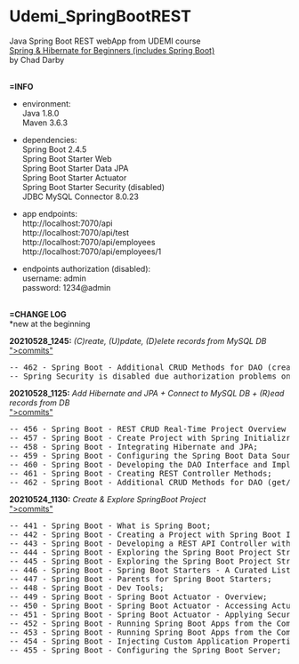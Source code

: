# Udemi_SpringBootREST
Java Spring Boot REST webApp from UDEMI course <br>
[Spring & Hibernate for Beginners (includes Spring Boot)](https://www.udemy.com/course/spring-hibernate-tutorial/) <br>
by Chad Darby<br>
<br>

**=INFO**
- environment:<br>
  Java 1.8.0 <br>
  Maven 3.6.3 <br>

- dependencies:<br>
  Spring Boot 2.4.5 <br>
  Spring Boot Starter Web <br>
  Spring Boot Starter Data JPA <br>
  Spring Boot Starter Actuator <br>
  Spring Boot Starter Security (disabled) <br>
  JDBC MySQL Connector 8.0.23 <br>

- app endpoints:<br>
  http://localhost:7070/api <br>
  http://localhost:7070/api/test <br>
  http://localhost:7070/api/employees <br>
  http://localhost:7070/api/employees/1 <br>

- endpoints authorization (disabled):<br>
  username: admin<br>
  password: 1234@admin<br>
  <br>

**=CHANGE LOG**<br>
*new at the beginning

**20210528_1245:** _(C)reate, (U)pdate, (D)elete records from MySQL DB_ <br>
[">commits"](https://github.com/drvicx/Udemi_SpringBootREST/pull/6/commits)
<pre>
-- 462 - Spring Boot - Additional CRUD Methods for DAO (create, update, delete record);
-- Spring Security is disabled due authorization problems on rest crud operations;
</pre>

**20210528_1125:** _Add Hibernate and JPA + Connect to MySQL DB + (R)ead records from DB_ <br>
[">commits"](https://github.com/drvicx/Udemi_SpringBootREST/pull/4/commits)
<pre>
-- 456 - Spring Boot - REST CRUD Real-Time Project Overview and Database Set Up;
-- 457 - Spring Boot - Create Project with Spring Initializr;
-- 458 - Spring Boot - Integrating Hibernate and JPA;
-- 459 - Spring Boot - Configuring the Spring Boot Data Source;
-- 460 - Spring Boot - Developing the DAO Interface and Implementation;
-- 461 - Spring Boot - Creating REST Controller Methods;
-- 462 - Spring Boot - Additional CRUD Methods for DAO (get/read records, get record by Id);
</pre>

**20210524_1130:** _Create & Explore SpringBoot Project_ <br>
[">commits"](https://github.com/drvicx/Udemi_SpringBootREST/pull/3/commits)
<pre>
-- 441 - Spring Boot - What is Spring Boot;
-- 442 - Spring Boot - Creating a Project with Spring Boot Initializr;
-- 443 - Spring Boot - Developing a REST API Controller with Spring Boot;
-- 444 - Spring Boot - Exploring the Spring Boot Project Structure - Part 1;
-- 445 - Spring Boot - Exploring the Spring Boot Project Structure - Part 2;
-- 446 - Spring Boot - Spring Boot Starters - A Curated List of Dependencies;
-- 447 - Spring Boot - Parents for Spring Boot Starters;
-- 448 - Spring Boot - Dev Tools;
-- 449 - Spring Boot - Spring Boot Actuator - Overview;
-- 450 - Spring Boot - Spring Boot Actuator - Accessing Actuator Endpoints;
-- 451 - Spring Boot - Spring Boot Actuator - Applying Security to Actuator Endpoints;
-- 452 - Spring Boot - Running Spring Boot Apps from the Command Line - Overview;
-- 453 - Spring Boot - Running Spring Boot Apps from the Command Line - Coding;
-- 454 - Spring Boot - Injecting Custom Application Properties;
-- 455 - Spring Boot - Configuring the Spring Boot Server;
</pre>
<br>
